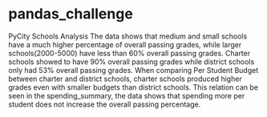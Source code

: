 # pandas_challenge

PyCity Schools Analysis
The data shows that medium and small schools have a much higher percentage of overall passing grades, while larger schools(2000-5000) have less than 60% overall passing grades. Charter schools showed to have 90% overall passing grades while district schools only had 53% overall passing grades.
When comparing Per Student Budget between charter and district schools, charter schools produced higher grades even with smaller budgets than district schools. This relation can be seen in the spending_summary, the data shows that spending more per student does not increase the overall passing percentage.